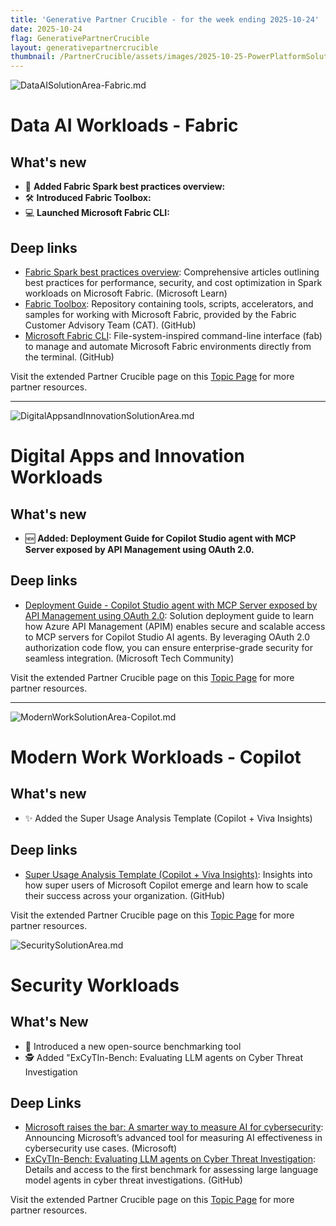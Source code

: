 ```yaml
---
title: 'Generative Partner Crucible - for the week ending 2025-10-24'
date: 2025-10-24
flag: GenerativePartnerCrucible
layout: generativepartnercrucible
thumbnail: /PartnerCrucible/assets/images/2025-10-25-PowerPlatformSolutionArea.md-image.png
---
```


![DataAISolutionArea-Fabric.md](/PartnerCrucible/assets/images/2025-10-25-DataAISolutionArea-Fabric.md-image.png)

# Data AI Workloads - Fabric

## What's new

- 📝 **Added Fabric Spark best practices overview:**
- 🛠️ **Introduced Fabric Toolbox:** 
- 💻 **Launched Microsoft Fabric CLI:**

## Deep links

- [Fabric Spark best practices overview](https://learn.microsoft.com/en-us/fabric/data-engineering/spark-best-practices-overview): Comprehensive articles outlining best practices for performance, security, and cost optimization in Spark workloads on Microsoft Fabric. (Microsoft Learn)
- [Fabric Toolbox](https://github.com/microsoft/fabric-toolbox/tree/main): Repository containing tools, scripts, accelerators, and samples for working with Microsoft Fabric, provided by the Fabric Customer Advisory Team (CAT). (GitHub)
- [Microsoft Fabric CLI](https://github.com/microsoft/fabric-cli): File-system-inspired command-line interface (fab) to manage and automate Microsoft Fabric environments directly from the terminal. (GitHub)

Visit the extended Partner Crucible page on this [Topic Page](https://lagimik.github.io/PartnerCrucible/DataAISolutionArea-Fabric) for more partner resources.

---

![DigitalAppsandInnovationSolutionArea.md](/PartnerCrucible/assets/images/2025-10-25-DigitalAppsandInnovationSolutionArea.md-image.png)

# Digital Apps and Innovation Workloads

## What's new

- 🆕 **Added: Deployment Guide for Copilot Studio agent with MCP Server exposed by API Management using OAuth 2.0.**
  
## Deep links

- [Deployment Guide - Copilot Studio agent with MCP Server exposed by API Management using OAuth 2.0](https://techcommunity.microsoft.com/blog/azure-ai-foundry-blog/deployment-guide-copilot-studio-agent-with-mcp-server-exposed-by-api-management-/4462432): Solution deployment guide to learn how Azure API Management (APIM) enables secure and scalable access to MCP servers for Copilot Studio AI agents. By leveraging OAuth 2.0 authorization code flow, you can ensure enterprise-grade security for seamless integration. (Microsoft Tech Community)

Visit the extended Partner Crucible page on this [Topic Page](https://lagimik.github.io/PartnerCrucible/DigitalAppsandInnovationSolutionArea) for more partner resources.

---

![ModernWorkSolutionArea-Copilot.md](/PartnerCrucible/assets/images/2025-10-25-ModernWorkSolutionArea-Copilot.md-image.png)

# Modern Work Workloads - Copilot

## What's new

- ✨ Added the Super Usage Analysis Template (Copilot + Viva Insights)

## Deep links

- [Super Usage Analysis Template (Copilot + Viva Insights)](https://github.com/microsoft/decodingsuperusage): Insights into how super users of Microsoft Copilot emerge and learn how to scale their success across your organization. (GitHub)

Visit the extended Partner Crucible page on this [Topic Page](https://lagimik.github.io/PartnerCrucible/ModernWorkSolutionArea-Copilot) for more partner resources.

![ SecuritySolutionArea.md ]( /PartnerCrucible/assets/images/2025-10-25-SecuritySolutionArea.md-image.png )

# Security Workloads

## What's New

- 🧠 Introduced a new open-source benchmarking tool
- 🕵️ Added "ExCyTIn-Bench: Evaluating LLM agents on Cyber Threat Investigation

## Deep Links

- [Microsoft raises the bar: A smarter way to measure AI for cybersecurity](https://www.microsoft.com/en-us/security/blog/2025/10/14/microsoft-raises-the-bar-a-smarter-way-to-measure-ai-for-cybersecurity/): Announcing Microsoft’s advanced tool for measuring AI effectiveness in cybersecurity use cases. (Microsoft)
- [ExCyTIn-Bench: Evaluating LLM agents on Cyber Threat Investigation](https://github.com/microsoft/SecRL): Details and access to the first benchmark for assessing large language model agents in cyber threat investigations. (GitHub)

Visit the extended Partner Crucible page on this [Topic Page](https://lagimik.github.io/PartnerCrucible/SecuritySolutionArea) for more partner resources.

